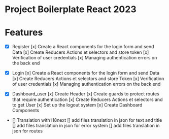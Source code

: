 # Project Boilerplate React 2023

# Features

- [x] Register
      [x] Create a React components for the login form and send Data
      [x] Create Reducers Actions et selectors and store token
      [x] Verification of user credentials
      [x] Managing authentication errors on the back end

- [x] Login
      [x] Create a React components for the login form and send Data
      [x] Create Reducers Actions et selectors and store Token
      [x] Verification of user credentials
      [x] Managing authentication errors on the back end

- [x] Dashboard_user
      [x] Create Header
      [x] Create guards to protect routes that require authentication
      [x] Create Reducers Actions et selectors and to get User
      [x] Set up the logout system
      [x] Create Dashboard Components

- [] Translation with i18next
  [] add files translation in json for text and title
  [] add files translation in json for error system
  [] add files translation in json for routes
